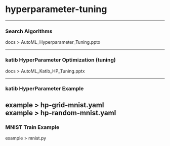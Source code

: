 # hyperparameter-tuning

---
### Search Algorithms
docs > AutoML_Hyperparameter_Tuning.pptx

---
### katib HyperParameter Optimization (tuning)
docs > AutoML_Katib_HP_Tuning.pptx

---
### katib HyperParameter Example
example > hp-grid-mnist.yaml<br>
example > hp-random-mnist.yaml
--
### MNIST Train Example
example > mnist.py